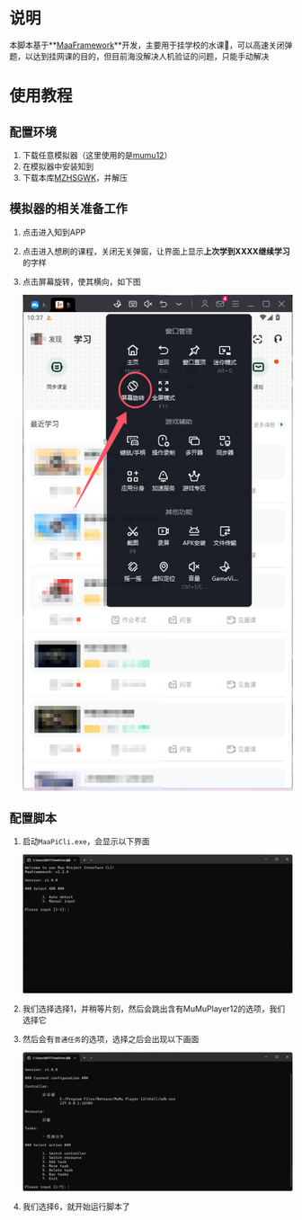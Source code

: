 # 说明

本脚本基于**[MaaFramework](https://github.com/MaaXYZ/MaaFramework)**开发，主要用于挂学校的水课🤗，可以高速关闭弹题，以达到挂网课的目的，但目前海没解决人机验证的问题，只能手动解决

# 使用教程

## 配置环境

1. 下载任意模拟器（这里使用的是[mumu12](https://mumu.163.com/)）
2. 在模拟器中安装知到
3. 下载本库[MZHSGWK](https://github.com/qiushaonan/MZHSGWK/releases/tag/v1.0.0)，并解压



## 模拟器的相关准备工作

1. 点击进入知到APP

2. 点击进入想刷的课程，关闭无关弹窗，让界面上显示**上次学到XXXX继续学习**的字样

3. 点击屏幕旋转，使其横向，如下图

   ![点击屏幕旋转.png](img/点击屏幕旋转.png)

## 配置脚本

1. 启动`MaaPiCli.exe`，会显示以下界面

   ![MaaPiCli的界面1.png](img/MaaPiCli的界面1.png)

   

2. 我们选择选择1，并稍等片刻，然后会跳出含有MuMuPlayer12的选项，我们选择它

3. 然后会有`普通任务`的选项，选择之后会出现以下画面

   ![MaaPiCli的界面2.png](img/MaaPiCli的界面2.png)

4. 我们选择6，就开始运行脚本了



